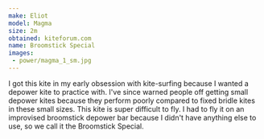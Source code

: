 ```yaml
---
make: Eliot
model: Magma
size: 2m
obtained: kiteforum.com
name: Broomstick Special
images:
 - power/magma_1_sm.jpg
---
```


I got this kite in my early obsession with kite-surfing because I wanted a depower kite to practice with.
I've since warned people off getting small depower kites because they perform poorly compared to fixed bridle kites in these small sizes.
This kite is super difficult to fly.
I had to fly it on an improvised broomstick depower bar because I didn't have anything else to use, so we call it the Broomstick Special.
